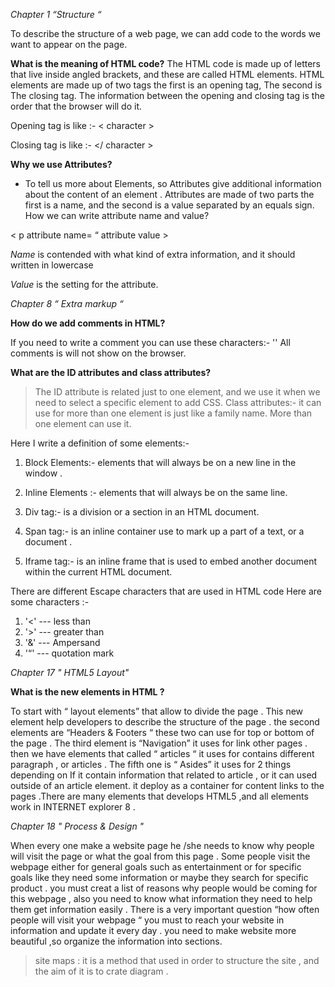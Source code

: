 *Chapter 1 “Structure “* 

To describe the structure of a web page, we can add code to the words we want to appear on the page. 

**What is the meaning of HTML code?** 
The HTML code is made up of letters that live inside angled brackets, and these are called HTML elements. 
HTML elements are made up of two tags the first is an opening tag, The second is The closing tag. 
The information between the opening and closing tag is the order that the browser will do it. 

Opening tag is like :-  < character > 

Closing tag is like :- </ character > 

**Why we use Attributes?**
- To tell us more about Elements, so Attributes give additional information about the content of an element .
Attributes are made of two parts the first is a name, and the second is a value separated by an equals sign.
How we can write attribute name and value? 

 < p attribute name= “ attribute value >

*Name* is contended with what kind of extra information, and it should written in lowercase 

*Value* is the setting for the attribute.




*Chapter 8 “ Extra markup “*


**How do we add comments in HTML?**

If you need to write a comment you can use these characters:- 
'<!-- comment -->'
All comments is will not show on the browser.


**What are the ID attributes and class attributes?**
> The ID attribute is related just to one element, and we use it when we need to select a specific element to add CSS.
> Class attributes:- it can use for more than one element is just like a family name. More than one element can use it.

Here I write a definition of some elements:- 

1. Block Elements:- elements that will always be on a new line in the window .

2. Inline Elements :- elements that will always be on the same line.

3. Div tag:- is a division or a section in an HTML document.

4. Span tag:- is an inline container use to mark up a part of a text, or a document .

5. Iframe tag:- is an inline frame that is used to embed another document within the current HTML document.

There are different Escape characters that are used in HTML code 
Here are some characters :- 
1. '<' --- less than 
2. '>' --- greater than 
3. '&' --- Ampersand 
4. '“' --- quotation mark


*Chapter  17 " HTML5 Layout"*


**What is the new elements in HTML ?**

 To start with “ layout elements”  that  allow to divide the page . This new element help developers  to describe the structure of the page . the second elements are “Headers & Footers “ these two can use for top or bottom  of the page . The third element is “Navigation”  it uses  for link other pages . then we have elements that called “ articles “  it uses for contains different paragraph , or articles . The fifth one is “ Asides”  it uses for 2 things  depending on If it contain information that related to article , or it can used outside of an article element.  it deploy as a container  for content links to the pages .There are many elements that develops HTML5 ,and all elements work in INTERNET explorer 8 .


 
*Chapter 18 " Process & Design "*

When every one make a website page he /she needs to know why people will visit the page or what the goal from this page . Some people visit the webpage either  for general goals such as entertainment or for specific goals like they need some information or maybe they search for specific product . you must creat a list of reasons why people would be coming for this webpage , also you need to know what information they need to help them get information easily . There is a very important question “how often people will visit your webpage “ you must to reach your website in information and update it every day  . you need to make website more beautiful ,so organize the information into sections. 


 > site maps : it is a method that used in order to structure the site , and the aim of it is to crate diagram .